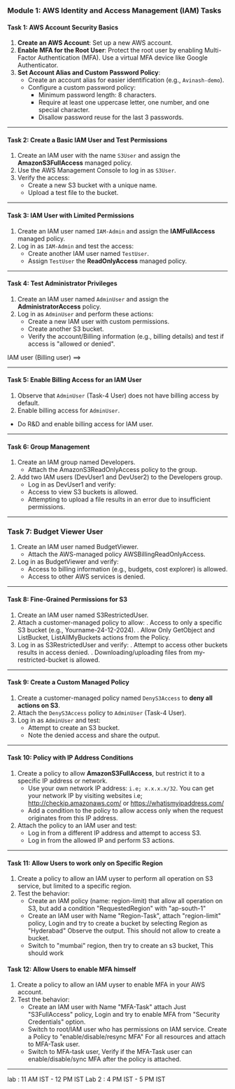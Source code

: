 ### **Module 1: AWS Identity and Access Management (IAM) Tasks**


#### **Task 1: AWS Account Security Basics** 
1. **Create an AWS Account**: Set up a new AWS account.
2. **Enable MFA for the Root User**: Protect the root user by enabling Multi-Factor Authentication (MFA). Use a virtual MFA device like Google Authenticator.
3. **Set Account Alias and Custom Password Policy**: 
   - Create an account alias for easier identification (e.g., `Avinash-demo`).
   - Configure a custom password policy:
     - Minimum password length: 8 characters.
     - Require at least one uppercase letter, one number, and one special character.
     - Disallow password reuse for the last 3 passwords.

---

#### **Task 2: Create a Basic IAM User and Test Permissions**
1. Create an IAM user with the name `S3User` and assign the **AmazonS3FullAccess** managed policy.
2. Use the AWS Management Console to log in as `S3User`.
3. Verify the access:
   - Create a new S3 bucket with a unique name.
   - Upload a test file to the bucket.

---

#### **Task 3: IAM User with Limited Permissions**
1. Create an IAM user named `IAM-Admin` and assign the **IAMFullAccess** managed policy.
2. Log in as `IAM-Admin` and test the access:
   - Create another IAM user named `TestUser`.
   - Assign `TestUser` the **ReadOnlyAccess** managed policy.

---

#### **Task 4: Test Administrator Privileges**
1. Create an IAM user named `AdminUser` and assign the **AdministratorAccess** policy.
2. Log in as `AdminUser` and perform these actions:
   - Create a new IAM user with custom permissions.
   - Create another S3 bucket.
   - Verify the account/Billing information (e.g., billing details) and test if access is "allowed or denied".


IAM user (Billing user) ==> 

---

#### **Task 5: Enable Billing Access for an IAM User**
1. Observe that `AdminUser` (Task-4 User) does not have billing access by default.
2. Enable billing access for `AdminUser`. 
- Do R&D and enable billing access for IAM user.

---

#### **Task 6: Group Management**
1. Create an IAM group named Developers.
	- Attach the AmazonS3ReadOnlyAccess policy to the group.
2. Add two IAM users (DevUser1 and DevUser2) to the Developers group.
	- Log in as DevUser1 and verify:
	- Access to view S3 buckets is allowed.
	- Attempting to upload a file results in an error due to insufficient permissions.

---

### **Task 7: Budget Viewer User**
1. Create an IAM user named BudgetViewer.
	- Attach the AWS-managed policy AWSBillingReadOnlyAccess.
2. Log in as BudgetViewer and verify:
	- Access to billing information (e.g., budgets, cost explorer) is allowed.
	- Access to other AWS services is denied.

---

#### **Task 8: Fine-Grained Permissions for S3**
1. Create an IAM user named S3RestrictedUser.
2. Attach a customer-managed policy to allow:
	. Access to only a specific S3 bucket (e.g., Yourname-24-12-2024).
	. Allow Only GetObject and ListBucket, ListAllMyBuckets actions from the Policy.
3. Log in as S3RestrictedUser and verify:
	. Attempt to access other buckets results in access denied.
	. Downloading/uploading files from my-restricted-bucket is allowed.

---

#### **Task 9: Create a Custom Managed Policy**

1. Create a customer-managed policy named `DenyS3Access` to **deny all actions on S3**.
2. Attach the `DenyS3Access` policy to `AdminUser` (Task-4 User).
3. Log in as `AdminUser` and test:
   - Attempt to create an S3 bucket.
   - Note the denied access and share the output.

---

#### **Task 10: Policy with IP Address Conditions**
1. Create a policy to allow **AmazonS3FullAccess**, but restrict it to a specific IP address or network.
   - Use your own network IP address: `i.e; x.x.x.x/32`. You can get your network IP by visiting websites i.e; http://checkip.amazonaws.com/ or https://whatismyipaddress.com/
   - Add a condition to the policy to allow access only when the request originates from this IP address.
2. Attach the policy to an IAM user and test:
   - Log in from a different IP address and attempt to access S3.
   - Log in from the allowed IP and perform S3 actions.

---

#### **Task 11: Allow Users to work only on Specific Region**
1. Create a policy to allow an IAM uyser to perform all operation on S3 service, but limited to a specific region.
2. Test the behavior:
	- Create an IAM policy (name: region-limit) that allow all operation on S3, but add a condition "RequestedRegion" with "ap-south-1"
   - Create an IAM user with Name "Region-Task", attach "region-limit" policy, Login and try to create a bucket by selecting Region as "Hyderabad" Observe the output. This should not allow to create a bucket.
   - Switch to "mumbai" region, then try to create an s3 bucket, This should work

#### **Task 12: Allow Users to enable MFA himself**
1. Create a policy to allow an IAM uyser to enable MFA in your AWS account.
2. Test the behavior:
   - Create an IAM user with Name "MFA-Task" attach Just "S3FullAccess" policy, Login and try to enable MFA from "Security Credentials" option.
   - Switch to root/IAM user who has permissions on IAM service. Create a Policy to "enable/disable/resync MFA" For all resources and attach to MFA-Task user.
   - Switch to MFA-task user, Verify if the MFA-Task user can enable/disable/sync MFA after the policy is attached.
---

lab : 11 AM IST - 12 PM IST
Lab 2 : 4 PM IST - 5 PM IST

